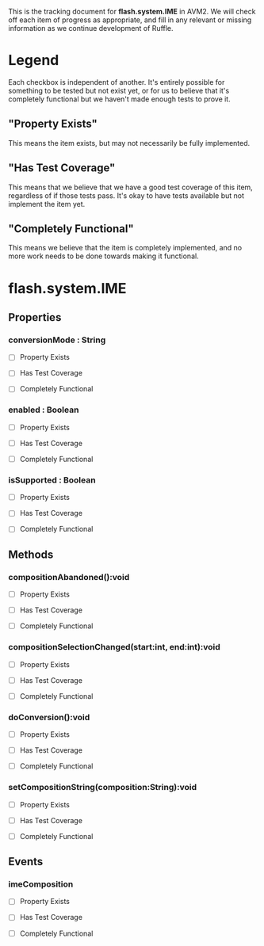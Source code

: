 This is the tracking document for **flash.system.IME** in AVM2. We will check off each item of progress as appropriate, and fill in any relevant or missing information as we continue development of Ruffle.
# Legend

Each checkbox is independent of another. It's entirely possible for something to be tested but not exist yet, or for us to believe that it's completely functional but we haven't made enough tests to prove it.
## "Property Exists"

This means the item exists, but may not necessarily be fully implemented.
## "Has Test Coverage"

This means that we believe that we have a good test coverage of this item, regardless of if those tests pass. It's okay to have tests available but not implement the item yet.
## "Completely Functional"

This means we believe that the item is completely implemented, and no more work needs to be done towards making it functional.
# flash.system.IME
## Properties
### conversionMode : String

* [ ] Property Exists

* [ ] Has Test Coverage

* [ ] Completely Functional


### enabled : Boolean

* [ ] Property Exists

* [ ] Has Test Coverage

* [ ] Completely Functional


### isSupported : Boolean

* [ ] Property Exists

* [ ] Has Test Coverage

* [ ] Completely Functional


## Methods
### compositionAbandoned():void

* [ ] Property Exists

* [ ] Has Test Coverage

* [ ] Completely Functional


### compositionSelectionChanged(start:int, end:int):void

* [ ] Property Exists

* [ ] Has Test Coverage

* [ ] Completely Functional


### doConversion():void

* [ ] Property Exists

* [ ] Has Test Coverage

* [ ] Completely Functional


### setCompositionString(composition:String):void

* [ ] Property Exists

* [ ] Has Test Coverage

* [ ] Completely Functional


## Events
### imeComposition

* [ ] Property Exists

* [ ] Has Test Coverage

* [ ] Completely Functional